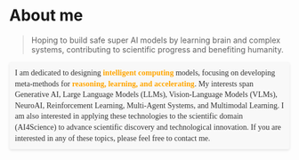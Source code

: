 # About me #

> Hoping to build safe super AI models by learning brain and complex systems, contributing to scientific progress and benefiting humanity.
<div style="background-color: #F8F8F8; color: #333; font-family: 'Times New Roman', Tahoma, Geneva, Verdana, sans-serif; padding: 10px; border-radius: 4px; box-shadow: 0 2px 4px rgba(0,0,0,0.1); line-height: 1.4; margin-top: 10px;">I am dedicated to designing <b style='color:orange'>intelligent computing</b> models, focusing on developing meta-methods for <b style='color: orange'>reasoning, learning, and accelerating</b>. My interests span Generative AI, Large Language Models (LLMs), Vision-Language Models (VLMs), NeuroAI, Reinforcement Learning, Multi-Agent Systems, and Multimodal Learning. I am also interested in applying these technologies to the scientific domain (AI4Science) to advance scientific discovery and technological innovation. If you are interested in any of these topics, please feel free to contact me. </div> 

# 

<!--
**AbnerAI/AbnerAI** is a ✨ _special_ ✨ repository because its `README.md` (this file) appears on your GitHub profile.

Here are some ideas to get you started:

- 🔭 I’m currently working on ...
- 🌱 I’m currently learning ...
- 👯 I’m looking to collaborate on ...
- 🤔 I’m looking for help with ...
- 💬 Ask me about ...
- 📫 How to reach me: ...
- 😄 Pronouns: ...
- ⚡ Fun fact: ...
-->
